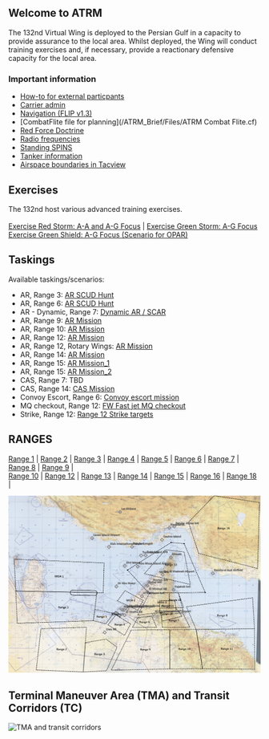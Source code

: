 ## Welcome to ATRM

The 132nd Virtual Wing is deployed to the Persian Gulf in a capacity to provide assurance to the local area. Whilst deployed, the Wing will conduct training exercises and, if necessary, provide a reactionary defensive capacity for the local area.


### Important information
* [How-to for external particpants](/ATRM_Brief/Pages/External.html)
* [Carrier admin](/ATRM_Brief/Pages/Carrier.html)
* [Navigation (FLIP v1.3)](https://cloud.132virtualwing.org/s/aw8dF8Cmxo2dcP2)
* [CombatFlite file for planning](/ATRM_Brief/Files/ATRM Combat Flite.cf)
* [Red Force Doctrine](/ATRM_Brief/Pages/Generic_groundforce.html)
* [Radio frequencies](/Pages/Presets.md)
* [Standing SPINS](/ATRM_Brief/Pages/SPINS.html)
* [Tanker information](/ATRM_Brief/Pages/Tanker.html)
* [Airspace boundaries in Tacview](https://cloud.132virtualwing.org/s/2tGEax7xEqYGAXy)


## Exercises
The 132nd host various advanced training exercises. <br>
<br>
[Exercise Red Storm: A-A and A-G Focus](/ATRM_Brief/Pages/Exredstorm.html) | [Exercise Green Storm: A-G Focus](/ATRM_Brief/Pages/Exgreenstorm.html)   
[Exercise Green Shield: A-G Focus (Scenario for OPAR)](/ATRM_Brief/Pages/Exgreenshield.html)  

## Taskings
Available taskings/scenarios:  <!--- sorted by tasking type, then range -->
- AR, Range 3: [AR SCUD Hunt](/ATRM_Brief/Ranges/Range3.html)
- AR, Range 6: [AR SCUD Hunt](https://drive.google.com/file/d/1xxE0vPuC7S1tXJR-8FaYUmf7htN7NbAU/view?usp=sharing)
- AR - Dynamic, Range 7: [Dynamic AR / SCAR](/ATRM_Brief/Pages/R7_AR_TASK.html) 
- AR, Range 9: [AR Mission](/ATRM_Brief/Pages/R9_AR_Desert_TASK.html)  
- AR, Range 10: [AR Mission](/ATRM_Brief/Pages/R10_AR_TASK.html) 
- AR, Range 12: [AR Mission](/ATRM_Brief/Pages/R12_AR_TASK.html)
- AR, Range 12, Rotary Wings: [AR Mission](/ATRM_Brief/Pages/R12_AR_RW_Task.html)
- AR, Range 14: [AR Mission](/ATRM_Brief/Pages/R14_AR_TASK.html)
- AR, Range 15: [AR Mission_1](/ATRM_Brief/Pages/R15_AR_TASK.html)
- AR, Range 15: [AR Mission_2](/ATRM_Brief/Pages/R15_AR_TASK_2.html)
- CAS, Range 7: TBD
- CAS, Range 14: [CAS Mission](/ATRM_Brief/Pages/R14_CAS_TASK.html)
- Convoy Escort, Range 6: [Convoy escort mission](/ATRM_Brief/Pages/R6_ESCORT_TASK.html) 
- MQ checkout, Range 12: [FW Fast jet MQ checkout](/ATRM_Brief/Pages/R12_MQ_checkout_task.html) 
- Strike, Range 12: [Range 12 Strike targets](/ATRM_Brief/Pages/R12_Strike_task.html) 

## RANGES
[Range 1](/ATRM_Brief/Ranges/Range1.html) | 
[Range 2](/ATRM_Brief/Ranges/Range2.html) | 
[Range 3](/ATRM_Brief/Ranges/Range3.html) |
[Range 4](/ATRM_Brief/Ranges/Range4.html) | 
[Range 5](/ATRM_Brief/Ranges/Range5.html) | 
[Range 6](/ATRM_Brief/Ranges/Range6.html) | 
[Range 7](/ATRM_Brief/Ranges/Range7.html) |
[Range 8](/ATRM_Brief/Ranges/Range8.html) |
[Range 9](/ATRM_Brief/Ranges/Range9.html)  | \
[Range 10](/ATRM_Brief/Ranges/Range10.html) |
[Range 12](/ATRM_Brief/Ranges/Range12.html)  | 
[Range 13](/ATRM_Brief/Ranges/Range13.html) |
[Range 14](/ATRM_Brief/Ranges/Range14.html)  |
[Range 15](/ATRM_Brief/Ranges/Range15.html)  | 
[Range 16](/ATRM_Brief/Ranges/Range16.html)  |
[Range 18](/ATRM_Brief/Ranges/Range18.html)  |


![Ranges and MOAs](/Pictures/Range_MOA_overview.PNG)



## Terminal Maneuver Area (TMA) and Transit Corridors (TC)

![TMA and transit corridors](/Pictures/Transitcorridors.PNG)




 
